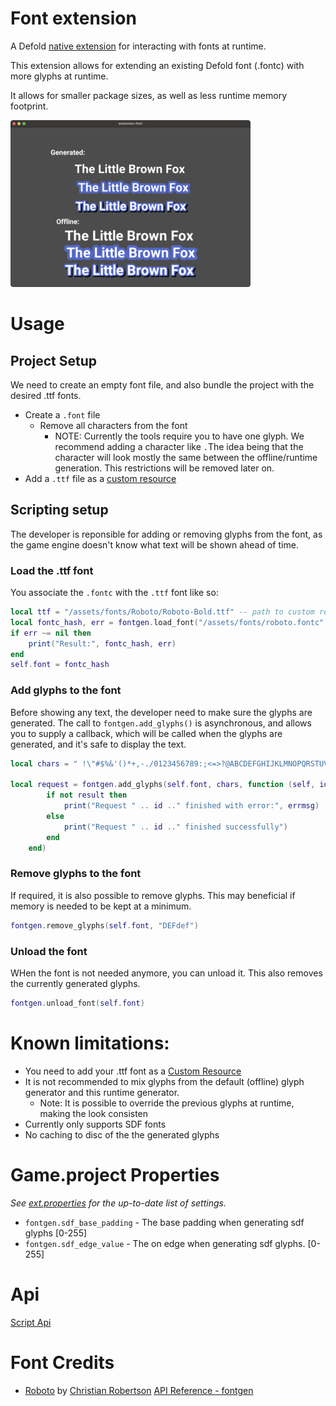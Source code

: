 # Font extension

A Defold [native extension](https://defold.com/manuals/extensions/) for interacting with fonts at runtime.

This extension allows for extending an existing Defold font (.fontc) with more glyphs at runtime.

It allows for smaller package sizes, as well as less runtime memory footprint.

![](./example_small.png)


# Usage

## Project Setup

We need to create an empty font file, and also bundle the project with the desired .ttf fonts.

* Create a `.font` file
    * Remove all characters from the font
        * NOTE: Currently the tools require you to have one glyph. We recommend adding a character like `.`The idea being that the character will look mostly the same between the offline/runtime generation. This restrictions will be removed later on.
* Add a `.ttf` file as a [custom resource](https://defold.com/manuals/project-settings/#custom-resources)

## Scripting setup

The developer is reponsible for adding or removing glyphs from the font, as the game engine doesn't know what text will be shown ahead of time.

### Load the .ttf font

You associate the `.fontc` with the `.ttf` font like so:
```lua
local ttf = "/assets/fonts/Roboto/Roboto-Bold.ttf" -- path to custom resource
local fontc_hash, err = fontgen.load_font("/assets/fonts/roboto.fontc", ttf)
if err ~= nil then
    print("Result:", fontc_hash, err)
end
self.font = fontc_hash
```

### Add glyphs to the font

Before showing any text, the developer need to make sure the glyphs are generated.
The call to `fontgen.add_glyphs()` is asynchronous, and allows you to supply a callback, which will be called when the glyphs are generated, and it's safe to display the text.

```lua
local chars = " !\"#$%&'()*+,-./0123456789:;<=>?@ABCDEFGHIJKLMNOPQRSTUVWXYZ[\\]^_`abcdefghijklmnopqrstuvwxyz{|}~"

local request = fontgen.add_glyphs(self.font, chars, function (self, id, result, errmsg)
        if not result then
            print("Request " .. id .." finished with error:", errmsg)
        else
            print("Request " .. id .." finished successfully")
        end
    end)
```

### Remove glyphs to the font

If required, it is also possible to remove glyphs. This may beneficial if memory is needed to be kept at a minimum.

```lua
fontgen.remove_glyphs(self.font, "DEFdef")
```

### Unload the font

WHen the font is not needed anymore, you can unload it.
This also removes the currently generated glyphs.

```lua
fontgen.unload_font(self.font)
```


# Known limitations:

* You need to add your .ttf font as a [Custom Resource](https://defold.com/manuals/project-settings/#custom-resources)
* It is not recommended to mix glyphs from the default (offline) glyph generator and this runtime generator.
    * Note: It is possible to override the previous glyphs at runtime, making the look consisten
* Currently only supports SDF fonts
* No caching to disc of the the generated glyphs


# Game.project Properties

_See [ext.properties](http://github.com/defold/extension-fontgen/fontgen/ext.properties) for the up-to-date list of settings._

* `fontgen.sdf_base_padding` - The base padding when generating sdf glyphs [0-255]
* `fontgen.sdf_edge_value` - The on edge when generating sdf glyphs. [0-255]

# Api

[Script Api](https://defold.com/extension-fontgen/fontgen_api/)


# Font Credits

* [Roboto](https://fonts.google.com/specimen/Roboto) by [Christian Robertson](https://fonts.google.com/?query=Christian+Robertson)
[API Reference - fontgen](/extension-fontgen/fontgen_api)
